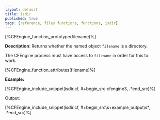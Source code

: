 ```yaml
---
layout: default
title: isdir
published: true
tags: [reference, files functions, functions, isdir]
---
```


[%CFEngine_function_prototype(filename)%]

**Description:** Returns whether the named object `filename` is a directory.

The CFEngine process must have access to `filename` in order for this to work.

[%CFEngine_function_attributes(filename)%]

**Example:**

[%CFEngine_include_snippet(isdir.cf, #\+begin_src cfengine3, .*end_src)%]

Output:

[%CFEngine_include_snippet(isdir.cf, #\+begin_src\s+example_output\s*, .*end_src)%]
